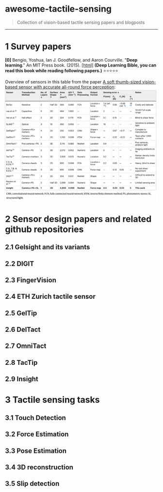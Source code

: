# awesome-tactile-sensing
>Collection of vision-based tactile sensing papers and blogposts

---------------------------------------

# 1 Survey papers
**[0]** Bengio, Yoshua, Ian J. Goodfellow, and Aaron Courville. "**Deep learning**." An MIT Press book. (2015). [[html]](http://www.deeplearningbook.org/) **(Deep Learning Bible, you can read this book while reading following papers.)** :star::star::star::star::star:  

Overview of sensors in this table from the paper [A soft thumb-sized vision-based sensor with accurate all-round force perception](https://www.nature.com/articles/s42256-021-00439-3/tables/1):  
![Overview](assets/overview.png "Title")

# 2 Sensor design papers and related github repositories
## 2.1 Gelsight and its variants
## 2.2 DIGIT
## 2.3 FingerVision
## 2.4 ETH Zurich tactile sensor
## 2.5 GelTip
## 2.6 DelTact
## 2.7 OmniTact
## 2.8 TacTip
## 2.9 Insight
# 3 Tactile sensing tasks
## 3.1 Touch Detection
## 3.2 Force Estimation
## 3.3 Pose Estimation
## 3.4 3D reconstruction
## 3.5 Slip detection
